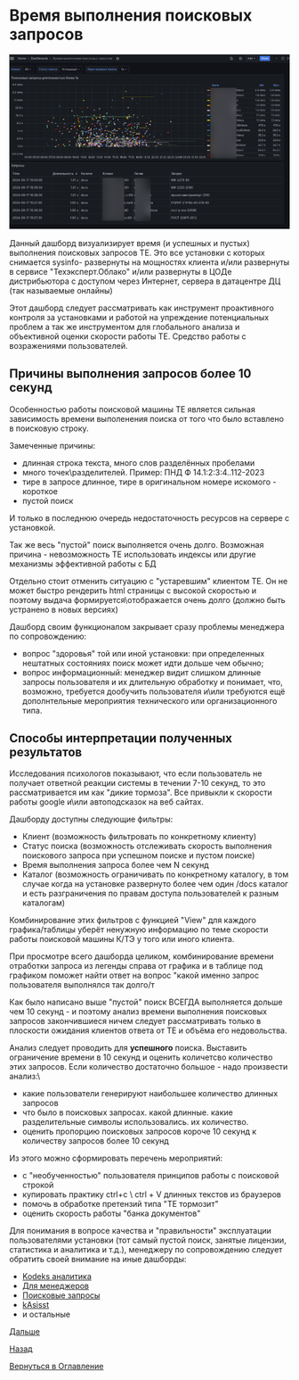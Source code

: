 # Время выполнения поисковых запросов

![Дашборд "Время выполнения поисковых запросов"](img/timed-query/timed-query-main.png 'Дашборд "Время выполнения поисковых запросов"')

Данный дашборд визуализирует время (и успешных и пустых) выполнения поисковых запросов ТЕ. Это все установки с которых снимается sysinfo- 
развернуты на мощностях клиента и/или развернуты в сервисе "Техэксперт.Облако" 
и/или развернуты в ЦОДе дистрибьютора с доступом через Интернет, сервера в датацентре ДЦ (так называемые онлайны)

Этот дашборд следует рассматривать как  инструмент проактивного контроля за установками и работой на упреждение потенциальных проблем
а так же инструментом для глобального анализа и объективной оценки скорости работы ТЕ. Средство работы с возражениями пользователей.

## Причины выполнения запросов более 10 секунд

Особенностью работы поисковой машины ТЕ является сильная зависимость времени выполенения поиска
от того что было вставлено в поисковую строку.

Замеченные причины:
* длинная строка текста, много слов разделённых пробелами
* много точек\разделителей. Пример: ПНД Ф 14.1:2:3:4..112-2023
* тире в запросе длинное, тире в оригинальном номере искомого - короткое
* пустой поиск

И только в последнюю очередь недостаточность ресурсов на сервере с установкой.

Так же весь "пустой" поиск выполняется очень долго. Возможная причина - невозможность ТЕ использовать индексы или
другие механизмы эффективной работы с БД

Отдельно стоит отменить ситуацию с "устаревшим" клиентом ТЕ. Он не может быстро рендерить html страницы с высокой
скоростью и поэтому выдача формируется\отображается очень долго (должно быть устранено в новых версиях)

Дашборд своим функционалом закрывает сразу проблемы  менеджера по сопровождению:
- вопрос "здоровья" той или иной установки: при определенных нештатных состояниях поиск может идти дольше чем обычно;
- вопрос информационный: менеджер видит слишком длинные запросы пользователя и их длительную обработку и понимает, что, 
возможно, требуется дообучить пользователя и\или требуются ещё дополнтельные мероприятия технического или организационного типа.


## Способы интерпретации полученных результатов

Исследования психологов показывают, что если пользователь не получает ответной
реакции системы в течении 7-10 секунд, то это рассматривается им как "дикие тормоза". Все привыкли к скорости
работы google и\или автоподсказок на веб сайтах.

Дашборду доступны следующие фильтры:
- Клиент (возможность фильтровать по конкретному клиенту)
- Статус поиска (возможность отслеживать скорость выполнения поискового запроса при успешном поиске и пустом поиске)
- Время выполнения запроса более чем N секунд
- Каталог (возможность ограничивать по конкретному каталогу, в том случае когда на установке развернуто более чем один 
/docs каталог и есть разграничения по правам доступа пользователей к разным каталогам)

Комбинирование этих фильтров с функцией "View" для каждого графика/таблицы уберёт ненужную информацию по теме
скорости работы поисковой машины К/ТЭ у того или иного клиента.

При просмотре всего дашборда целиком, комбинирование времени отработки запроса из легенды справа от графика и в таблице
под графиком поможет найти ответ на вопрос "какой именно запрос пользователя выполнялся так долго/т

Как было написано выше "пустой" поиск ВСЕГДА выполняется дольше чем 10 секунд - и поэтому анализ времени выполнения
поисковых запросов закончившиеся ничем следует рассматривать только в плоскости ожидания клиентов ответа от ТЕ и
объёма его недовольства.

Анализ следует проводить для **успешного** поиска. Выставить ограничение времени в 10 секунд и оценить количетсво
количество этих запросов. Если количество достаточно большое - надо произвести анализ:\

* какие пользователи генерируют наибольшее количество длинных запросов
* что было в поисковых запросах. какой длинные. какие разделительные символы использовались. их количество.
* оценить пропорцию поисковых запросов короче 10 секунд к количеству запросов более 10 секунд

Из этого можно сформировать перечень мероприятий:

* с "необученностью" пользователя принципов работы с поисковой строкой
* купировать практику ctrl+c \ ctrl + V длинных текстов из браузеров
* помочь в обработке претензий типа "ТЕ тормозит"
* оценить скорость работы "банка документов"

Для понимания в вопросе качества и "правильности" эксплуатации пользователями установки (тот самый пустой поиск, занятые 
лицензии, статистика и аналитика и т.д.), менеджеру по сопровождению следует обратить своей внимание на иные дашборды:
- [Kodeks аналитика](062-kodeks-analytics.md)
- [Для менеджеров](066-for-managers.md)
- [Поисковые запросы](072-search-query.md)
- [kAsisst](078-kassist.md)
- и остальные

[Дальше](100-smart-real-cases-1.md)

[Назад](082-quarterly-analytics.md)

[Вернуться в Оглавление](Readme.md)
